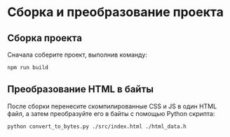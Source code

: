 
# Сборка и преобразование проекта

## Сборка проекта

Сначала соберите проект, выполнив команду:

```bash
npm run build
```

## Преобразование HTML в байты

После сборки перенесите скомпилированные CSS и JS в один HTML файл, а затем преобразуйте его в байты с помощью Python скрипта:

```bash
python convert_to_bytes.py ./src/index.html ./html_data.h
```
